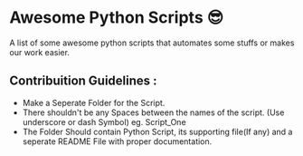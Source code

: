 # Awesome Python Scripts :sunglasses:
A list of some awesome python scripts that automates some stuffs or makes our work easier.

## Contribuition Guidelines :
- Make a Seperate Folder for the Script.
- There shouldn't be any Spaces between the names of the script. (Use underscore or dash Symbol) eg. Script_One
- The Folder Should contain Python Script, its supporting file(If any) and a seperate README File with proper documentation.
